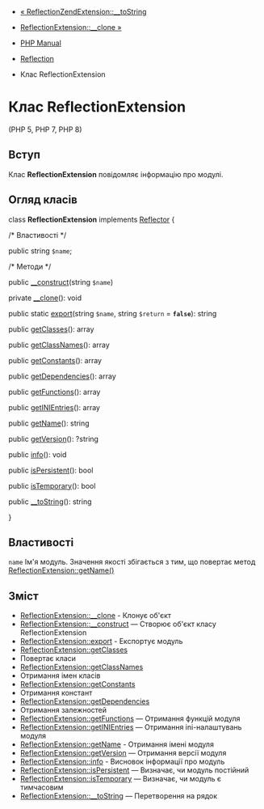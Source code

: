 - [« ReflectionZendExtension::\_\_toString](reflectionzendextension.tostring.md)
- [ReflectionExtension::\_\_clone »](reflectionextension.clone.md)

- [PHP Manual](index.md)
- [Reflection](book.reflection.md)
- Клас ReflectionExtension

# Клас ReflectionExtension

(PHP 5, PHP 7, PHP 8)

## Вступ

Клас **ReflectionExtension** повідомляє інформацію про модулі.

## Огляд класів

class **ReflectionExtension** implements
[Reflector](class.reflector.md) {

/\* Властивості \*/

public string `$name`;

/\* Методи \*/

public [\_\_construct](reflectionextension.construct.md)(string
`$name`)

private [\_\_clone](reflectionextension.clone.md)(): void

public static [export](reflectionextension.export.md)(string `$name`,
string `$return` = **`false`**): string

public [getClasses](reflectionextension.getclasses.md)(): array

public [getClassNames](reflectionextension.getclassnames.md)(): array

public [getConstants](reflectionextension.getconstants.md)(): array

public [getDependencies](reflectionextension.getdependencies.md)():
array

public [getFunctions](reflectionextension.getfunctions.md)(): array

public [getINIEntries](reflectionextension.getinientries.md)(): array

public [getName](reflectionextension.getname.md)(): string

public [getVersion](reflectionextension.getversion.md)(): ?string

public [info](reflectionextension.info.md)(): void

public [isPersistent](reflectionextension.ispersistent.md)(): bool

public [isTemporary](reflectionextension.istemporary.md)(): bool

public [\_\_toString](reflectionextension.tostring.md)(): string

}

## Властивості

`name`
Ім'я модуль. Значення якості збігається з тим, що повертає метод
[ReflectionExtension::getName()](reflectionextension.getname.md)

## Зміст

- [ReflectionExtension::\_\_clone](reflectionextension.clone.md) -
Клонує об'єкт
- [ReflectionExtension::\_\_construct](reflectionextension.construct.md)
— Створює об'єкт класу ReflectionExtension
- [ReflectionExtension::export](reflectionextension.export.md) -
Експортує модуль
- [ReflectionExtension::getClasses](reflectionextension.getclasses.md)
- Повертає класи
- [ReflectionExtension::getClassNames](reflectionextension.getclassnames.md)
- Отримання імен класів
- [ReflectionExtension::getConstants](reflectionextension.getconstants.md)
- Отримання констант
- [ReflectionExtension::getDependencies](reflectionextension.getdependencies.md)
- Отримання залежностей
- [ReflectionExtension::getFunctions](reflectionextension.getfunctions.md)
— Отримання функцій модуля
- [ReflectionExtension::getINIEntries](reflectionextension.getinientries.md)
— Отримання ini-налаштувань модуля
- [ReflectionExtension::getName](reflectionextension.getname.md) -
Отримання імені модуля
- [ReflectionExtension::getVersion](reflectionextension.getversion.md)
— Отримання версії модуля
- [ReflectionExtension::info](reflectionextension.info.md) - Висновок
інформації про модуль
- [ReflectionExtension::isPersistent](reflectionextension.ispersistent.md)
— Визначає, чи модуль постійний
- [ReflectionExtension::isTemporary](reflectionextension.istemporary.md)
— Визначає, чи модуль є тимчасовим
- [ReflectionExtension::\_\_toString](reflectionextension.tostring.md)
— Перетворення на рядок
